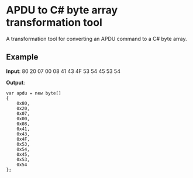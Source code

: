 # APDU to C# byte array transformation tool
A transformation tool for converting an APDU command to a C# byte array.

## Example
**Input**: 80 20 07 00 08 41 43 4F 53 54 45 53 54

**Output**:
```CSharp
var apdu = new byte[]
{
	0x80,
	0x20,
	0x07,
	0x00,
	0x08,
	0x41,
	0x43,
	0x4F,
	0x53,
	0x54,
	0x45,
	0x53,
	0x54
};
```
